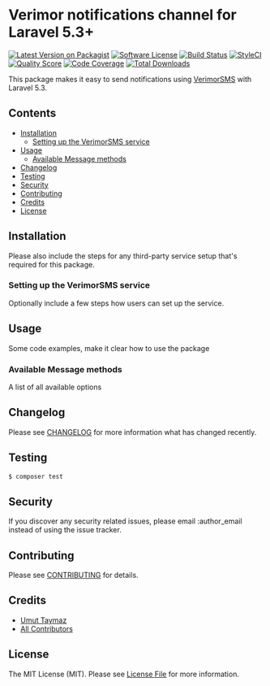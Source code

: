 # Verimor notifications channel for Laravel 5.3+

[![Latest Version on Packagist](https://img.shields.io/packagist/v/laravel-notification-channels/verimor.svg?style=flat-square)](https://packagist.org/packages/umuttaymaz/laravel-notification-verimor)
[![Software License](https://img.shields.io/badge/license-MIT-brightgreen.svg?style=flat-square)](LICENSE.md)
[![Build Status](https://img.shields.io/travis/umuttaymaz/laravel-notification-verimor/master.svg?style=flat-square)](https://travis-ci.org/umuttaymaz/laravel-notification-verimor)
[![StyleCI](https://styleci.io/repos/123153620/shield)](https://styleci.io/repos/123153620)
[![Quality Score](https://img.shields.io/scrutinizer/g/umuttaymaz/laravel-notification-verimor.svg?style=flat-square)](https://scrutinizer-ci.com/g/umuttaymaz/laravel-notification-verimor)
[![Code Coverage](https://img.shields.io/scrutinizer/coverage/g/umuttaymaz/laravel-notification-verimor/master.svg?style=flat-square)](https://scrutinizer-ci.com/g/umuttaymaz/laravel-notification-verimor/?branch=master)
[![Total Downloads](https://img.shields.io/packagist/dt/umuttaymaz/laravel-notification-verimor.svg?style=flat-square)](https://packagist.org/packages/umuttaymaz/laravel-notification-verimor)

This package makes it easy to send notifications using [VerimorSMS](https://verimor.com.tr) with Laravel 5.3.

## Contents

- [Installation](#installation)
	- [Setting up the VerimorSMS service](#setting-up-the-VerimorSMS-service)
- [Usage](#usage)
	- [Available Message methods](#available-message-methods)
- [Changelog](#changelog)
- [Testing](#testing)
- [Security](#security)
- [Contributing](#contributing)
- [Credits](#credits)
- [License](#license)


## Installation

Please also include the steps for any third-party service setup that's required for this package.

### Setting up the VerimorSMS service

Optionally include a few steps how users can set up the service.

## Usage

Some code examples, make it clear how to use the package

### Available Message methods

A list of all available options

## Changelog

Please see [CHANGELOG](CHANGELOG.md) for more information what has changed recently.

## Testing

``` bash
$ composer test
```

## Security

If you discover any security related issues, please email :author_email instead of using the issue tracker.

## Contributing

Please see [CONTRIBUTING](CONTRIBUTING.md) for details.

## Credits

- [Umut Taymaz](https://github.com/umuttaymaz)
- [All Contributors](../../contributors)

## License

The MIT License (MIT). Please see [License File](LICENSE.md) for more information.
